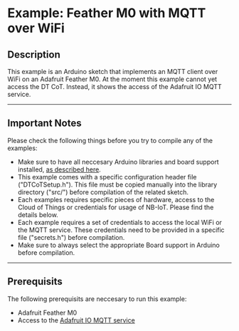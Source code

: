 # Example: Feather M0 with MQTT over WiFi

## Description
This example is an Arduino sketch that implements an MQTT client over WiFi on an Adafruit Feather M0. At the moment this example cannot yet access the DT CoT. Instead, it shows the access of the Adafruit IO MQTT service.

-------------------------------------------------------------------------------
## Important Notes
Please check the following things before you try to compile any of the examples:
* Make sure to have all neccesary Arduino libraries and board support installed, [as described here](../../mainpage.md).
* This example comes with a specific configuration header file ("DTCoTSetup.h"). This file must be copied manually into the library directory ("src/") before compilation of the related sketch.
* Each examples requires specific pieces of hardware, access to the Cloud of Things or credentials for usage of NB-IoT. Please find the details below.
* Each example requires a set of credentials to access the local WiFi or the MQTT service. These credentials need to be provided in a specific file ("secrets.h") before compilation.
* Make sure to always select the appropriate Board support in Arduino before compilation.

-------------------------------------------------------------------------------
## Prerequisits

The following prerequisits are neccesary to run this example:
* Adafruit Feather M0
* Access to the [Adafruit IO MQTT service](https://learn.adafruit.com/adafruit-io/mqtt-api)

